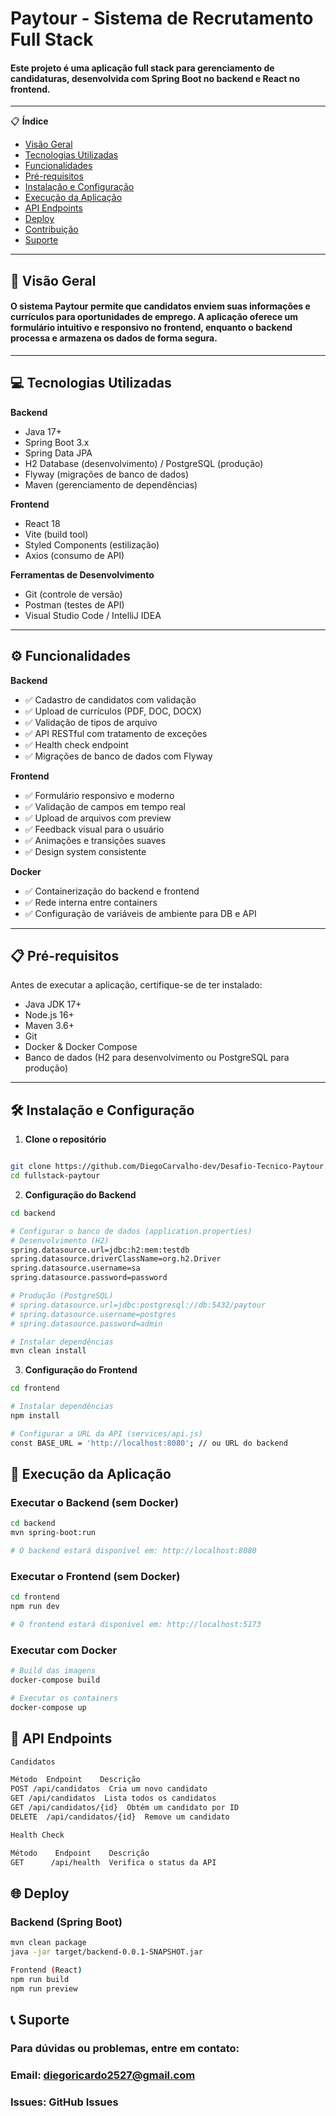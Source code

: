 # Paytour - Sistema de Recrutamento Full Stack

#### Este projeto é uma aplicação full stack para gerenciamento de candidaturas, desenvolvida com Spring Boot no backend e React no frontend.

---

📋 **Índice**

- [Visão Geral](#-visão-geral)
- [Tecnologias Utilizadas](#-tecnologias-utilizadas)
- [Funcionalidades](#-funcionalidades)
- [Pré-requisitos](#-pré-requisitos)
- [Instalação e Configuração](#-instalação-e-configuração)
- [Execução da Aplicação](#-execução-da-aplicação)
- [API Endpoints](#-api-endpoints)
- [Deploy](#-deploy)
- [Contribuição](#-contribuição)
- [Suporte](#-suporte)

---

## 🚀 Visão Geral

#### O sistema Paytour permite que candidatos enviem suas informações e currículos para oportunidades de emprego. A aplicação oferece um formulário intuitivo e responsivo no frontend, enquanto o backend processa e armazena os dados de forma segura.

---

## 💻 Tecnologias Utilizadas

**Backend**  
- Java 17+  
- Spring Boot 3.x  
- Spring Data JPA  
- H2 Database (desenvolvimento) / PostgreSQL (produção)  
- Flyway (migrações de banco de dados)  
- Maven (gerenciamento de dependências)  

**Frontend**  
- React 18  
- Vite (build tool)  
- Styled Components (estilização)  
- Axios (consumo de API)  

**Ferramentas de Desenvolvimento**  
- Git (controle de versão)  
- Postman (testes de API)  
- Visual Studio Code / IntelliJ IDEA  

---

## ⚙️ Funcionalidades

**Backend**
- ✅ Cadastro de candidatos com validação  
- ✅ Upload de currículos (PDF, DOC, DOCX)  
- ✅ Validação de tipos de arquivo  
- ✅ API RESTful com tratamento de exceções  
- ✅ Health check endpoint  
- ✅ Migrações de banco de dados com Flyway  

**Frontend**
- ✅ Formulário responsivo e moderno  
- ✅ Validação de campos em tempo real  
- ✅ Upload de arquivos com preview  
- ✅ Feedback visual para o usuário  
- ✅ Animações e transições suaves  
- ✅ Design system consistente  

**Docker**
- ✅ Containerização do backend e frontend  
- ✅ Rede interna entre containers  
- ✅ Configuração de variáveis de ambiente para DB e API  

---

## 📋 Pré-requisitos

Antes de executar a aplicação, certifique-se de ter instalado:  
- Java JDK 17+  
- Node.js 16+  
- Maven 3.6+  
- Git  
- Docker & Docker Compose  
- Banco de dados (H2 para desenvolvimento ou PostgreSQL para produção)  

---

## 🛠️ Instalação e Configuração

1. **Clone o repositório**
```bash

git clone https://github.com/DiegoCarvalho-dev/Desafio-Tecnico-Paytour.git
cd fullstack-paytour
```
2. **Configuração do Backend**
```bash
cd backend

# Configurar o banco de dados (application.properties)
# Desenvolvimento (H2)
spring.datasource.url=jdbc:h2:mem:testdb
spring.datasource.driverClassName=org.h2.Driver
spring.datasource.username=sa
spring.datasource.password=password

# Produção (PostgreSQL)
# spring.datasource.url=jdbc:postgresql://db:5432/paytour
# spring.datasource.username=postgres
# spring.datasource.password=admin

# Instalar dependências
mvn clean install
```

3. **Configuração do Frontend**
```bash
cd frontend

# Instalar dependências
npm install

# Configurar a URL da API (services/api.js)
const BASE_URL = 'http://localhost:8080'; // ou URL do backend
```
## 🚀 Execução da Aplicação

### Executar o Backend (sem Docker)
```bash
cd backend
mvn spring-boot:run

# O backend estará disponível em: http://localhost:8080
```

### Executar o Frontend (sem Docker)
```bash
cd frontend
npm run dev

# O frontend estará disponível em: http://localhost:5173
```
### Executar com Docker
```bash
# Build das imagens
docker-compose build

# Executar os containers
docker-compose up
```
## 📡 API Endpoints
```bash
Candidatos

Método	Endpoint	Descrição
POST /api/candidatos  Cria um novo candidato
GET	/api/candidatos  Lista todos os candidatos
GET	/api/candidatos/{id}  Obtém um candidato por ID
DELETE	/api/candidatos/{id}  Remove um candidato

Health Check

Método	  Endpoint	  Descrição
GET	     /api/health  Verifica o status da API
```
## 🌐 Deploy

### Backend (Spring Boot)
```bash
mvn clean package
java -jar target/backend-0.0.1-SNAPSHOT.jar

Frontend (React)
npm run build
npm run preview
```
## 📞 Suporte

### Para dúvidas ou problemas, entre em contato:

### Email: diegoricardo2527@gmail.com

### Issues: GitHub Issues

